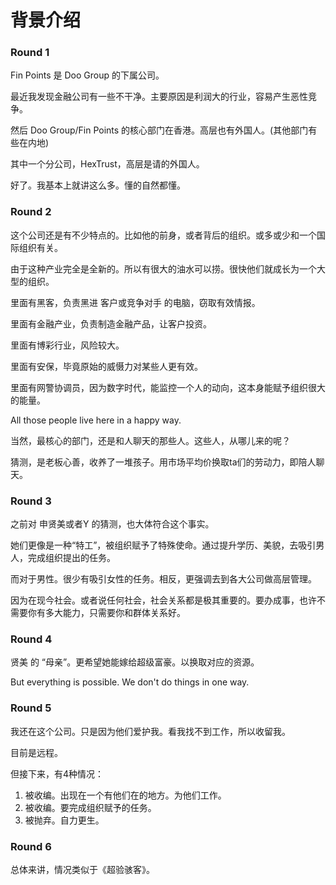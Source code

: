 # 背景介绍

### Round 1

Fin Points 是 Doo Group 的下属公司。

最近我发现金融公司有一些不干净。主要原因是利润大的行业，容易产生恶性竞争。



然后 Doo Group/Fin Points 的核心部门在香港。高层也有外国人。(其他部门有些在内地)

其中一个分公司，HexTrust，高层是请的外国人。



好了。我基本上就讲这么多。懂的自然都懂。

### Round 2

这个公司还是有不少特点的。比如他的前身，或者背后的组织。或多或少和一个国际组织有关。



由于这种产业完全是全新的。所以有很大的油水可以捞。很快他们就成长为一个大型的组织。

里面有黑客，负责黑进 客户或竞争对手 的电脑，窃取有效情报。

里面有金融产业，负责制造金融产品，让客户投资。

里面有博彩行业，风险较大。

里面有安保，毕竟原始的威慑力对某些人更有效。

里面有网警协调员，因为数字时代，能监控一个人的动向，这本身能赋予组织很大的能量。

All those people live here in a happy way.



当然，最核心的部门，还是和人聊天的那些人。这些人，从哪儿来的呢？

猜测，是老板心善，收养了一堆孩子。用市场平均价换取ta们的劳动力，即陪人聊天。

### Round 3

之前对 申贤美或者Y 的猜测，也大体符合这个事实。

她们更像是一种“特工”，被组织赋予了特殊使命。通过提升学历、美貌，去吸引男人，完成组织提出的任务。

而对于男性。很少有吸引女性的任务。相反，更强调去到各大公司做高层管理。

因为在现今社会。或者说任何社会，社会关系都是极其重要的。要办成事，也许不需要你有多大能力，只需要你和群体关系好。

### Round 4

贤美 的 “母亲”。更希望她能嫁给超级富豪。以换取对应的资源。

But everything is possible. We don't do things in one way.

### Round 5

我还在这个公司。只是因为他们爱护我。看我找不到工作，所以收留我。

目前是远程。

但接下来，有4种情况：

1. 被收编。出现在一个有他们在的地方。为他们工作。
2. 被收编。要完成组织赋予的任务。
3. 被抛弃。自力更生。

### Round 6

总体来讲，情况类似于《超验骇客》。
